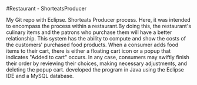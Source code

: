 #Restaurant - ShorteatsProducer

My Git repo with Eclipse. Shorteats Producer process. 
Here, it was intended to encompass the process within a restaurant.By doing this, the restaurant's culinary items and the patrons who
purchase them will have a better relationship. This system has the ability to compute and show the costs of the customers' purchased food products.
When a consumer adds food items to their cart, there is either a floating cart icon or a popup that indicates "Added to cart" occurs. 
In any case, consumers may swiftly finish their order by reviewing their choices, making necessary adjustments, and deleting the popup cart.
developed the program in Java using the Eclipse IDE and a MySQL database. 
